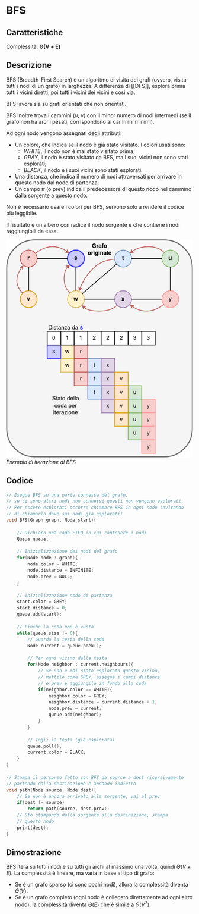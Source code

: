 # BFS
## Caratteristiche
Complessità: $\boldsymbol{\Theta(V+E)}$

## Descrizione
BFS (Breadth-First Search) è un algoritmo di visita dei grafi (ovvero, visita tutti i nodi di un grafo) in larghezza. A differenza di [[DFS]], esplora prima tutti i vicini diretti, poi tutti i vicini dei vicini e così via.

BFS lavora sia su grafi orientati che non orientati.

BFS inoltre trova i cammini ($u$, $v$) con il minor numero di nodi intermedi (se il grafo non ha archi pesati, corrispondono ai cammini minimi).

Ad ogni nodo vengono assegnati degli attributi:
- Un colore, che indica se il nodo è già stato visitato. I colori usati sono:
	- *WHITE*, il nodo non è mai stato visitato prima;
	- *GRAY*, il nodo è stato visitato da BFS, ma i suoi vicini non sono stati esplorati;
	- *BLACK*, il nodo e i suoi vicini sono stati esplorati.
- Una distanza, che indica il numero di nodi attraversati per arrivare in questo nodo dal nodo di partenza;
- Un campo $\pi$ (o prev) indica il predecessore di questo nodo nel cammino dalla sorgente a questo nodo.

Non è necessario usare i colori per BFS, servono solo a rendere il codice più leggibile.

Il risultato è un albero con radice il nodo sorgente e che contiene i nodi raggiungibili da essa.

![Esempio di esecuzione di BFS](Images/bfs.png)
*Esempio di iterazione di BFS*

## Codice
````c
// Esegue BFS su una parte connessa del grafo,
// se ci sono altri nodi non connessi questi non vengono esplorati.
// Per essere esplorati occorre chiamare BFS in ogni nodo (evitando
// di chiamarlo dove sui nodi già esplorati)
void BFS(Graph graph, Node start){

	// Dichiaro una coda FIFO in cui contenere i nodi
	Queue queue;

	// Inizializzazione dei nodi del grafo
	for(Node node : graph){
		node.color = WHITE;
		node.distance = INFINITE;
		node.prev = NULL;
	}

	// Inizializzazione nodo di partenza
	start.color = GREY;
	start.distance = 0;
	queue.add(start);

	// Finchè la coda non è vuota
	while(queue.size != 0){
		// Guarda la testa della coda
		Node current = queue.peek();

		// Per ogni vicino della testa
		for(Node neighbor : current.neighbours){
			// Se non è mai stato esplorato questo vicino,
			// mettilo come GREY, assegna i campi distance
			// e prev e aggiungilo in fondo alla coda
			if(neighbor.color == WHITE){
				neighbor.color = GREY;
				neighbor.distance = current.distance + 1;
				node.prev = current;
				queue.add(neighbor);
			}
		}

		// Togli la testa (già esplorata)
		queue.poll();
		current.color = BLACK;
	}
}

// Stampa il percorso fatto con BFS da source a dest ricorsivamente
// partendo dalla destinazione e andando indietro
void path(Node source, Node dest){
	// Se non è ancora arrivato alla sorgente, vai al prev
	if(dest != source)
		return path(source, dest.prev);
	// Sto stampando dalla sorgente alla destinazione, stampa
	// questo nodo
	print(dest);
}
````

## Dimostrazione
BFS itera su tutti i nodi e su tutti gli archi al massimo una volta, quindi $\Theta(V+E)$.
La complessità è lineare, ma varia in base al tipo di grafo:
- Se è un grafo sparso (ci sono pochi nodi), allora la complessità diventa $\Theta(V)$.
- Se è un grafo completo (ogni nodo è collegato direttamente ad ogni altro nodo), la complessità diventa $\Theta(E)$ che è simile a $\Theta(V^2)$.